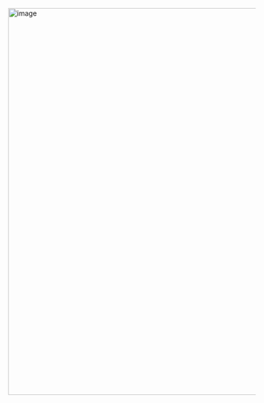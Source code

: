 <img width="1889" height="788" alt="image" src="https://github.com/user-attachments/assets/2e2001fb-28a5-420e-a353-dd1fe4203e07" />
